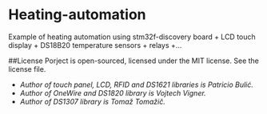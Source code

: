 Heating-automation
==================

Example of heating automation using stm32f-discovery board + LCD touch display + DS18B20 temperature sensors + relays +...

##License
Porject is open-sourced, licensed under the MIT license.
See the license file.

* _Author of touch panel, LCD, RFID and DS1621 libraries is Patricio Bulić._
* _Author of OneWire and DS1820 library is Vojtech Vigner._
* _Author of DS1307 library is Tomaž Tomažič._
